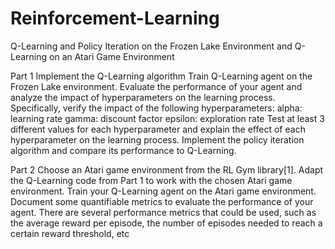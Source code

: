 # Reinforcement-Learning
Q-Learning and Policy Iteration on the Frozen Lake Environment and Q-Learning on an Atari Game Environment

Part 1
Implement the Q-Learning algorithm 
Train Q-Learning agent on the Frozen Lake environment.
Evaluate the performance of your agent and analyze the impact of hyperparameters on the learning process. Specifically, verify the impact of the following hyperparameters:
alpha: learning rate
gamma: discount factor
epsilon: exploration rate Test at least 3 different values for each hyperparameter and explain the effect of each hyperparameter on the learning process.
Implement the policy iteration algorithm and compare its performance to Q-Learning.

Part 2
Choose an Atari game environment from the RL Gym library[1].
Adapt the Q-Learning code from Part 1 to work with the chosen Atari game environment.
Train your Q-Learning agent on the Atari game environment.
Document some quantifiable metrics to evaluate the performance of your agent. There are several performance metrics that could be used, such as the average reward per episode, the number of episodes needed to reach a certain reward threshold, etc
